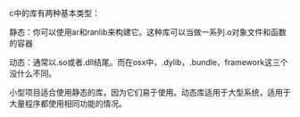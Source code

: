 c中的库有两种基本类型：

静态：你可以使用ar和ranlib来构建它。这种库可以当做一系列.o对象文件和函数的容器

动态：通常以.so或者.dll结尾。而在osx中，.dylib，.bundle，framework这三个没什么不同。

小型项目适合使用静态的库，因为它们易于使用。动态库适用于大型系统，适用于大量程序都使用相同功能的情况。